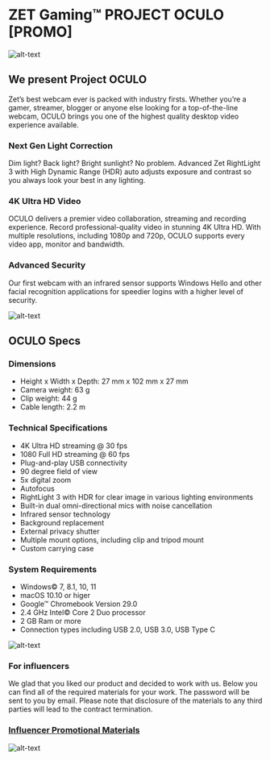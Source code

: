 # ZET Gaming™ PROJECT OCULO [PROMO]

![alt-text](https://i.imgur.com/fzbORXa.png)

## We present Project OCULO
Zet’s best webcam ever is packed with industry firsts. Whether you’re a gamer, streamer, blogger or anyone else looking for a top-of-the-line webcam, OCULO brings you one of the highest quality desktop video experience available.

### Next Gen Light Correction
Dim light? Back light? Bright sunlight? No problem. Advanced Zet RightLight 3 with High Dynamic Range (HDR) auto adjusts exposure and contrast so you always look your best in any lighting.

### 4K Ultra HD Video
OCULO delivers a premier video collaboration, streaming and recording experience. Record professional-quality video in stunning 4K Ultra HD. With multiple resolutions, including 1080p and 720p, OCULO supports every video app, monitor and bandwidth.

### Advanced Security
Our first webcam with an infrared sensor supports Windows Hello and other facial recognition applications for speedier logins with a higher level of security.


![alt-text](https://i.imgur.com/vYWbLti.png)

## OCULO Specs
### Dimensions
* Height x Width x Depth: 27 mm x 102 mm x 27 mm
* Camera weight: 63 g
* Clip weight: 44 g
* Cable length: 2.2 m

### Technical Specifications
* 4K Ultra HD streaming @ 30 fps
* 1080 Full HD streaming @ 60 fps
* Plug-and-play USB connectivity
* 90 degree field of view
* 5x digital zoom
* Autofocus
* RightLight 3 with HDR for clear image in various lighting environments
* Built-in dual omni-directional mics with noise cancellation
* Infrared sensor technology
* Background replacement
* External privacy shutter
* Multiple mount options, including clip and tripod mount
* Custom carrying case

### System Requirements
* Windows© 7, 8.1, 10, 11
* macOS 10.10 or higer
* Google™ Chromebook Version 29.0
* 2.4 GHz Intel© Core 2 Duo processor
* 2 GB Ram or more
* Connection types including USB 2.0, USB 3.0, USB Type C

![alt-text](https://i.imgur.com/S9Lf8ZW.png)

### For influencers
We glad that you liked our product and decided to work with us. Below you can find all of the required materials for your work. The password will be sent to you by email. Please note that disclosure of the materials to any third parties will lead to the contract termination.

### [Influencer Promotional Materials](https://www.dropbox.com/s/frxpg59680yemp1/Promotional%20Materials.zip?dl=1)

![alt-text](https://i.imgur.com/EJk4wII.png)
